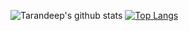 <!--
**Tarandeep97/Tarandeep97** is a ✨ _special_ ✨ repository because its `README.md` (this file) appears on your GitHub profile.

Here are some ideas to get you started:

- 🔭 I’m currently working on ...
- 🌱 I’m currently learning ...
- 👯 I’m looking to collaborate on ...
- 🤔 I’m looking for help with ...
- 💬 Ask me about ...
- 📫 How to reach me: ...
- 😄 Pronouns: ...
- ⚡ Fun fact: ...
-->

![Tarandeep's github stats](https://github-readme-stats.vercel.app/api?username=Tarandeep97&show_icons=true&theme=default)
[![Top Langs](https://github-readme-stats.vercel.app/api/top-langs/?username=Tarandeep97&layout=compact)](https://github.com/Tarandeep97)
